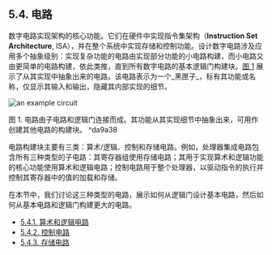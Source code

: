 ## 5.4. 电路

数字电路实现架构的核心功能。它们在硬件中实现指令集架构（**Instruction Set Architecture**, ISA），并在整个系统中实现存储和控制功能。设计数字电路涉及应用多个抽象级别：实现复杂功能的电路由实现部分功能的小电路构建，而小电路又由更简单的电路构建，依此类推，直到所有数字电路的基本逻辑门构建块。[图 1](#^da9a38) 展示了从其实现中抽象出来的电路。该电路表示为一个_黑匣子_，标有其功能或名称，仅显示其输入和输出，隐藏其内部实现的细节。

![an example circuit](https://diveintosystems.org/book/C5-Arch/_images/circuit.png)

图 1. 电路由子电路和逻辑门连接而成。其功能从其实现细节中抽象出来，可用作创建其他电路的构建块。 ^da9a38

电路构建块主要有三类：算术/逻辑、控制和存储电路。例如，处理器集成电路包含所有三种类型的子电路：其寄存器组使用存储电路；其用于实现算术和逻辑功能的核心功能使用算术和逻辑电路；控制电路用于整个处理器，以驱动指令的执行并控制其寄存器中的值的加载和存储。

在本节中，我们讨论这三种类型的电路，展示如何从逻辑门设计基本电路，然后如何从基本电路和逻辑门构建更大的电路。

- [5.4.1. 算术和逻辑电路](5.4.1.%20算术和逻辑电路.md)
- [5.4.2. 控制电路](5.4.2.%20控制电路.md)
- [5.4.3. 存储电路](5.4.3.%20存储电路.md)
